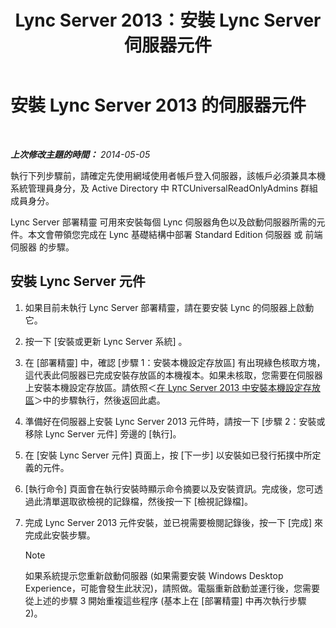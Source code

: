 ﻿---
title: Lync Server 2013：安裝 Lync Server 伺服器元件
TOCTitle: 安裝 Lync Server 伺服器元件
ms:assetid: 186aed6e-7adf-4a92-9f2e-f9a4de5ff202
ms:mtpsurl: https://technet.microsoft.com/zh-tw/library/Gg398239(v=OCS.15)
ms:contentKeyID: 49290225
ms.date: 08/10/2015
mtps_version: v=OCS.15
ms.translationtype: HT
---

# 安裝 Lync Server 2013 的伺服器元件

 

_**上次修改主題的時間：** 2014-05-05_

執行下列步驟前，請確定先使用網域使用者帳戶登入伺服器，該帳戶必須兼具本機系統管理員身分，及 Active Directory 中 RTCUniversalReadOnlyAdmins 群組成員身分。

Lync Server 部署精靈 可用來安裝每個 Lync 伺服器角色以及啟動伺服器所需的元件。本文會帶領您完成在 Lync 基礎結構中部署 Standard Edition 伺服器 或 前端伺服器 的步驟。

## 安裝 Lync Server 元件

1.  如果目前未執行 Lync Server 部署精靈，請在要安裝 Lync 的伺服器上啟動它。

2.  按一下 \[安裝或更新 Lync Server 系統\] 。

3.  在 \[部署精靈\] 中，確認 \[步驟 1：安裝本機設定存放區\] 有出現綠色核取方塊，這代表此伺服器已完成安裝存放區的本機複本。如果未核取，您需要在伺服器上安裝本機設定存放區。請依照＜[在 Lync Server 2013 中安裝本機設定存放區](lync-server-2013-install-the-local-configuration-store.md)＞中的步驟執行，然後返回此處。

4.  準備好在伺服器上安裝 Lync Server 2013 元件時，請按一下 \[步驟 2：安裝或移除 Lync Server 元件\] 旁邊的 \[執行\]。

5.  在 \[安裝 Lync Server 元件\] 頁面上，按 \[下一步\] 以安裝如已發行拓撲中所定義的元件。

6.  \[執行命令\] 頁面會在執行安裝時顯示命令摘要以及安裝資訊。完成後，您可透過此清單選取欲檢視的記錄檔，然後按一下 \[檢視記錄檔\]。

7.  完成 Lync Server 2013 元件安裝，並已視需要檢閱記錄後，按一下 \[完成\] 來完成此安裝步驟。
    
    > [!NOTE]  
    > 如果系統提示您重新啟動伺服器 (如果需要安裝 Windows Desktop Experience，可能會發生此狀況)，請照做。電腦重新啟動並運行後，您需要從上述的步驟 3 開始重複這些程序 (基本上在 [部署精靈] 中再次執行步驟 2)。
    

